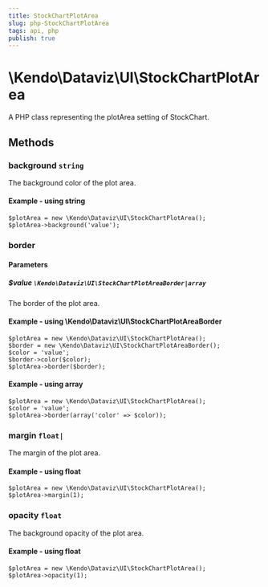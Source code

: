 ```yaml
---
title: StockChartPlotArea
slug: php-StockChartPlotArea
tags: api, php
publish: true
---
```


# \Kendo\Dataviz\UI\StockChartPlotArea

A PHP class representing the plotArea setting of StockChart.


## Methods

### background `string`

The background color of the plot area.


#### Example - using string
    $plotArea = new \Kendo\Dataviz\UI\StockChartPlotArea();
    $plotArea->background('value');

### border

#### Parameters

##### $value `\Kendo\Dataviz\UI\StockChartPlotAreaBorder|array`

The border of the plot area.


#### Example - using \Kendo\Dataviz\UI\StockChartPlotAreaBorder

    $plotArea = new \Kendo\Dataviz\UI\StockChartPlotArea();
    $border = new \Kendo\Dataviz\UI\StockChartPlotAreaBorder();
    $color = 'value';
    $border->color($color);
    $plotArea->border($border);

#### Example - using array

    $plotArea = new \Kendo\Dataviz\UI\StockChartPlotArea();
    $color = 'value';
    $plotArea->border(array('color' => $color));

### margin `float|`

The margin of the plot area.


#### Example - using float
    $plotArea = new \Kendo\Dataviz\UI\StockChartPlotArea();
    $plotArea->margin(1);

### opacity `float`

The background opacity of the plot area.


#### Example - using float
    $plotArea = new \Kendo\Dataviz\UI\StockChartPlotArea();
    $plotArea->opacity(1);


